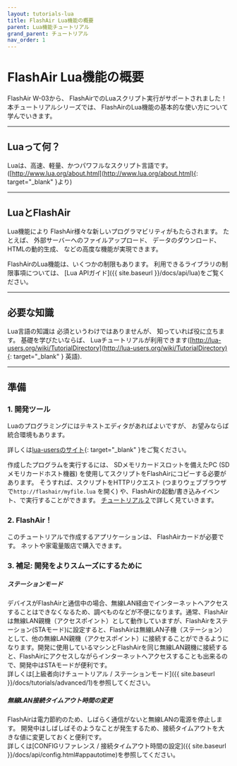 ```yaml
---
layout: tutorials-lua
title: FlashAir Lua機能の概要
parent: Lua機能チュートリアル
grand_parent: チュートリアル
nav_order: 1
---
```


# FlashAir Lua機能の概要

FlashAir W-03から、 FlashAirでのLuaスクリプト実行がサポートされました！<br>
本チュートリアルシリーズでは、 FlashAirのLua機能の基本的な使い方について学んでいきます。

---
## Luaって何？

Luaは、高速、軽量、かつパワフルなスクリプト言語です。 ([http://www.lua.org/about.html](http://www.lua.org/about.html){: target="_blank" }より)

---
## LuaとFlashAir

Lua機能により FlashAir様々な新しいプログラマビリティがもたらされます。 たとえば、 外部サーバーへのファイルアップロード、 データのダウンロード、 HTMLの動的生成、
などの高度な機能が実現できます。

FlashAirのLua機能は、いくつかの制限もあります。 利用できるライブラリの制限事項については、
[Lua APIガイド]({{ site.baseurl }}/docs/api/lua)をご覧ください。

---
## 必要な知識

Lua言語の知識は 必須というわけではありませんが、 知っていれば役に立ちます。 基礎を学びたいならば、 Luaチュートリアルが利用できます([http://lua-users.org/wiki/TutorialDirectory](http://lua-users.org/wiki/TutorialDirectory){: target="_blank" } 英語).

---
## 準備

### 1. 開発ツール

Luaのプログラミングにはテキストエディタがあればよいですが、 お望みならば統合環境もあります。

詳しくは[lua-usersのサイト](http://lua-users.org/wiki/LuaIntegratedDevelopmentEnvironments){: target="_blank" }をご覧ください。

作成したプログラムを実行するには、 SDメモリカードスロットを備えたPC (SDメモリカードホスト機器) を使用してスクリプトをFlashAirにコピーする必要があります。
そうすれば、スクリプトをHTTPリクエスト
(つまりウェブブラウザで`http://flashair/myfile.lua` を開く) や、FlashAirの起動/書き込みイベント、で実行することができます。
[チュートリアル２](2)で詳しく見ていきます。

### 2. FlashAir！

このチュートリアルで作成するアプリケーションは、 FlashAirカードが必要です。 ネットや家電量販店で購入できます。

### 3. 補足: 開発をよりスムーズにするために

##### ステーションモード
デバイスがFlashAirと通信中の場合、無線LAN経由でインターネットへアクセスすることはできなくなるため、調べものなどが不便になります。通常、FlashAirは無線LAN親機（アクセスポイント）として動作していますが、FlashAirをステーション(STAモード)に設定すると、FlashAirは無線LAN子機（ステーション）として、他の無線LAN親機（アクセスポイント）に接続することができるようになります。開発に使用しているマシンとFlashAirを同じ無線LAN親機に接続すると、FlashAirにアクセスしながらインターネットへアクセスすることも出来るので、開発中はSTAモードが便利です。<br>
詳しくは[上級者向けチュートリアル / ステーションモード]({{ site.baseurl }}/docs/tutorials/advanced/1)を参照してください。</dd>
##### 無線LAN接続タイムアウト時間の変更
FlashAirは電力節約のため、しばらく通信がないと無線LANの電源を停止します。 開発中はしばしばそのようなことが発生するため、接続タイムアウトを大きな値に変更しておくと便利です。<br>
詳しくは[CONFIGリファレンス / 接続タイムアウト時間の設定]({{ site.baseurl }}/docs/api/config.html#appautotime)を参照してください。